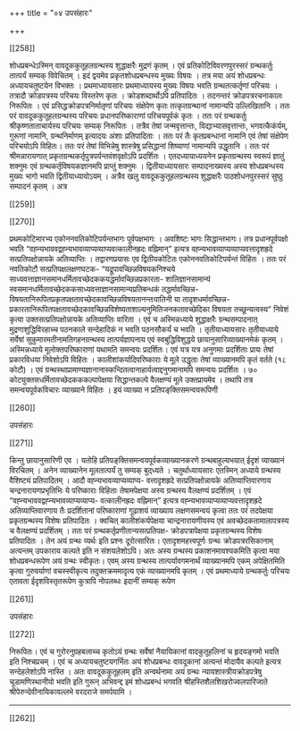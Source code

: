 +++
title = "०४ उपसंहारः"

+++



[[258]]


शोधप्रबन्धेऽस्मिन्‌ वावदूककुतूहलग्रन्थस्य शुद्धाक्षरैः मुद्रणं कृतम्‌ । एवं प्रतिकोटिविवरणपुरस्सरं ग्रन्थकर्तुः तात्पर्यं सम्यक्‌ विवेचितम्‌ । इदं द्वयमेव प्रकृतशोधप्रबन्धस्य मुख्यः विषयः । तत्र मया अयं शोधप्रबन्धः अध्यायचतुष्टयेन विभक्तः । प्रथमाध्यायसारः प्रथमाध्यायस्य मुख्यः विषयः भवति ग्रन्थतत्कर्तृणां परिचयः । तत्रादौ क्रोडपत्रस्य परिचयः विस्तरेण कृतः । क्रोडशब्दार्थोऽपि प्रतिपादितः । तदनन्तरं क्रोडपत्ररचनाकालः निरूपितः । एवं प्रसिद्धक्रोडपत्रनिर्मातृणां परिचयः संक्षेपेण कृतः तत्कृतग्रन्थानां नामान्यपि उल्लिखितानि । ततः परं वावदूककुतूहलग्रन्थस्य परिचयः प्रधानपरिष्काराणां परिचयपूर्वकं कृतः । ततः परं ग्रन्थकर्तुः श्रीकृष्णताताचार्यस्य परिचयः सम्यक्‌ निरूपितः । तत्रैव तेषां जन्मवृत्तान्तः, विद्याभ्यासवृत्तान्तः, भगवत्कैकंर्यम्‌, गुरूणां नामानि, ग्रन्थनिर्माणम्‌ इत्यादयः अंशाः प्रतिपादिताः । ततः परं तैः कृतप्रबन्धानां नामानि एवं तेषां संक्षेपेण परिचयोऽपि विहितः। ततः परं तेषां विभिन्नेषु शास्त्रेषु प्रसिद्धानां शिष्याणां नामान्यपि उद्धृतानि । ततः परं श्रीमन्नारायणात्‌ प्रकृतग्रन्थकर्तृपुत्रपर्यन्तवंशवृक्षोऽपि प्रदर्शितः । एतदध्यायाध्ययनेन प्रकृतग्रन्थस्य स्वरूपं ज्ञातुं शक्नुमः एवं ग्रन्थकर्तृविषयकज्ञानमपि प्राप्तुं शक्नुमः । द्वितीयाध्यायसारः सम्पादनाख्यस्य अस्य शोधप्रबन्धस्य मुख्यः भागो भवति द्वितीयाध्यायोऽयम्‌ । अत्रैव खलु वावदूककुतूहलग्रन्थस्य शुद्धाक्षरैः पाठशोधनपुरस्सरं सुष्ठु सम्पादनं कृतम्‌ । अत्र


[[259]]



[[270]]

प्रथमकोटिमारभ्य एकोननवतिकोटिपर्यन्तभागः पूर्वपक्षभागः । अवशिष्टः भागः सिद्धान्तभागः। तत्र प्रधानपूर्वपक्षो भवति “वह्न्यभाववद्वह्न्यभावव्याप्यव्याप्यवत्कालीनह्रदः वह्निमान्‌” इत्यत्र वह्न्यभावव्याप्यव्याप्यवत्तादृशह्रदे सत्प्रतिपक्षोन्नायके अतिव्याप्तिः । तद्वारणप्रयासः एव द्वितीयकोटितः एकोननवतिकोटिपर्यन्तं विहितः । ततः परं नवतिकोटौ सत्प्रतिपक्षलक्षणघटक- “यद्रूपावच्छिन्नविषयकनिश्चये साध्यवत्ताज्ञानसमानधर्मितावच्छेदककयद्धर्मावच्छिन्नप्रकारता- शालिज्ञानसामान्यं स्वसमानधर्मितावच्छेदककसाध्यवत्ताज्ञानसामान्यप्रतिबन्धकं तद्धर्मावच्छिन्न- विषयतानिरूपितप्रकृतपक्षतावच्छेदकावच्छिन्नविषयतानन्तःपातिनी या तादृशधर्मावच्छिन्न- प्रकारतानिरूपितपक्षतावच्छेदकावच्छिन्नविशेष्यताशाल्यनुमितिजनकतावच्छेदिका विषयता तच्छून्यत्वस्य” निवेशं कृत्वा उक्तसत्प्रतिपक्षोन्नायके अतिव्याप्तिः वारिता । एवं च अस्मिन्नध्याये शुद्धाक्षरैः ग्रन्थसम्पादनात्‌ मुद्रणाशुद्धिविरहाच्च पठनकाले सन्देहादिकं न भवति पठनसौकर्यं च भवति । तृतीयाध्यायसारः तृतीयाध्याये सर्वेषां सुकुमारमतीनामतिगहनग्रन्थस्य तात्पर्यज्ञापनाय एवं स्वबुद्धिविशुद्धये छायानुसारिव्याख्यानमेकं कृतम्‌ । अस्मिन्नध्याये मूलोक्तपरिष्काराणां यथामति समन्वयः प्रदर्शितः। एवं यत्र यत्र अनुगमाः प्रदर्शिताः प्रायः तेषां प्रकारविधया निवेशोऽपि विहितः । कालीशांकर्यादिपरिष्काराः ये मूले उद्धृताः तेषां व्याख्यानमपि कृतं वर्तते (१८ कोटौ) । एवं ग्रन्थस्थाप्रामाण्यज्ञानानास्कन्दितत्वानाहार्यत्वाद्दनुगमानामपि समन्वयः प्रदर्शितः । ७० कोट्युक्तसधर्मितावच्छेदकककल्पापेक्षया सिद्धान्तकल्पे वैलक्षण्यं मूले उक्तप्रायमेव । तथापि तत्र समन्वयपूर्वकविचारः व्याख्याने विहितः । इयं व्याख्या न प्रतिपङ्‌क्तिसमन्वयरूपिणी


[[260]]


उपसंहारः

[[271]]

किन्तु छायानुसारिणी एव । यतोहि प्रतिपङ्‌क्तिसमन्वयपूर्वकव्याख्यानकरणे ग्रन्थबाहुल्यभयात्‌ ईदृशं व्याख्यानं विरचितम्‌ । अनेन व्याख्यानेन मूलतात्पर्यं तु सम्यक्‌ बुद्‌ध्यते । चतुर्थाध्यायसारः एतस्मिन्‌ अध्याये ग्रन्थस्य वैशिष्ट्यं प्रतिपादितम्‌ । आदौ वह्न्यभावव्याप्यव्याप्य- वत्तादृशह्रदे सत्प्रतिपक्षोन्नायके अतिव्याप्तिवारणाय चन्द्रनारायणप्रभृतिभिः ये परिष्काराः विहिताः तेषामपेक्षया अस्य ग्रन्थस्य वैलक्षण्यं प्रदर्शितम्‌ । एवं “वह्न्यभाववद्वह्न्यभावव्याप्यव्याप्य- वत्कालीनह्रदः वह्निमान्‌” इत्यत्र वह्न्यभावव्याप्यव्याप्यवत्तादृशह्रदे अतिव्याप्तिवारणाय तैः प्रदर्शितानां परिष्काराणां गूढाशयं व्याख्याय लक्षणसमन्वयं कृत्वा ततः परं तदपेक्षया प्रकृतग्रन्थस्य विशेषः प्रतिपादितः ।  क्वचित्‌ कालीशंकर्यपेक्षया चान्द्रनारायणीयस्य एवं अवच्छेदकतामालापत्रस्य च वैलक्षण्यं प्रदर्शितम्‌ । ततः परं ग्रन्थकर्तृप्रणीतान्यसत्प्रतिपक्ष- क्रोडपत्रापेक्षया प्रकृतग्रन्थस्य विशेषः प्रतिपादितः । तेन अयं ग्रन्थः व्यर्थः इति प्रश्नः दूरोत्सारितः। एतादृशमहत्त्वपूर्णः ग्रन्थः क्रोडपत्ररसिकानाम्‌ अत्यन्तम्‌ उपकाराय कल्पते इति न संशयलेशोऽपि। अतः अस्य ग्रन्थस्य प्रकाशनमावश्यकमिति कृत्वा मया शोधप्रबन्धरूपेण अयं ग्रन्थः स्वीकृतः। एवम्‌ अस्य ग्रन्थस्य तात्पर्यावगमनार्थं व्याख्यानमपि एकम्‌ अपेक्षितमिति कृत्वा गुरुवर्याणां वचस्स्वीकृत्य तदुक्तक्रममादृत्य एकं व्याख्यानमपि कृतम्‌ । एवं प्रथमाध्याये ग्रन्थकर्तुः परिचयः एतावता ईदृशविस्तृतरूपेण कुत्रापि नोपलब्धः इदानीं सम्यक्‌ रूपेण


[[261]]


उपसंहारः

[[272]]

निरूपितः। एवं च गुरोरनुग्रहबलाच्च कृतोऽयं ग्रन्थः सर्वेषां नैयायिकानां वादकुतूहलिनां च हृदयङ्गमो भवति इति निश्चप्रचम्‌ । एवं च अध्यायचतुष्टयगर्भितः अयं शोधप्रबन्धः वावदूकानां अत्यन्तं मोदायैव कल्पते इत्यत्र सन्देहलेशोऽपि नास्ति । अतः वावदूककुतूहलम्‌ इति अन्वर्थनामा अयं ग्रन्थः न्यायशास्त्रीयक्रोडपत्रेषु चूडामणिस्थानीयो  भवति इति गुरून्‌ अभिवन्द्द इमं शोधप्रबन्धं भगवति श्रीहस्तिशैलशिखरोज्वलपारिजाते श्रीपेरुन्देवीनायिकावल्लभे वरदराजे समर्पयामि ।
***


[[262]]
